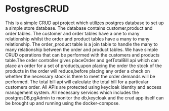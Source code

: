 # PostgresCRUD
This is a simple CRUD api project which utilizes postgres database to set up a simple store database.
The database contains customer,product and order tables.
The customer and order tables have a one to many relationship whilst the order and product tables have a many to many relationship.
The order_product table is a join table to handle the many to many relationship between the order and product tables.
We have simple CRUD operations that can be performed with the customers and products table.The order controller gives placeOrder and getTotalBill api which
can place an order for a set of products,upon placing the order the stock of the products in the order will reduce,before placing any order a check on whether the necessary stock is there to meet the order demands will be performed.
The total bill api will calculate the total bill for a particular customers order.
All APIs are protected using keycloak identity and access management system.
All necessary services which includes the postgresDB,pgAdmin to monitor the db,keycloak and the crud app itself can be brought up and running using the docker-compose.
